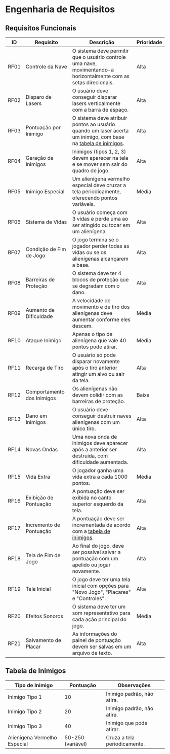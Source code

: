 # Engenharia de Requisitos

## Requisitos Funcionais

| ID | Requisito | Descrição                                                                                                         | Prioridade |
| --- | --- |-------------------------------------------------------------------------------------------------------------------| --- |
| RF01 | Controle da Nave | O sistema deve permitir que o usuário controle uma nave, movimentando-a horizontalmente com as setas direcionais. | Alta |
| RF02 | Disparo de Lasers | O usuário deve conseguir disparar lasers verticalmente com a barra de espaço.                                     | Alta |
| RF03 | Pontuação por Inimigo | O sistema deve atribuir pontos ao usuário quando um laser acerta um inimigo, com base na [tabela de inimigos](#tabela-de-inimigos). | Alta |
| RF04 | Geração de Inimigos | Inimigos (tipos 1, 2, 3) devem aparecer na tela e se mover sem sair do quadro de jogo.                            | Alta |
| RF05 | Inimigo Especial | Um alienígena vermelho especial deve cruzar a tela periodicamente, oferecendo pontos variáveis.                   | Média |
| RF06 | Sistema de Vidas | O usuário começa com 3 vidas e perde uma ao ser atingido ou tocar em um alienígena.                               | Alta |
| RF07 | Condição de Fim de Jogo | O jogo termina se o jogador perder todas as vidas ou se os alienígenas alcançarem a base.                         | Alta |
| RF08 | Barreiras de Proteção | O sistema deve ter 4 blocos de proteção que se degradam com o dano.                                               | Alta |
| RF09 | Aumento de Dificuldade | A velocidade de movimento e de tiro dos alienígenas deve aumentar conforme eles descem.                           | Média |
| RF10 | Ataque Inimigo | Apenas o tipo de alienígena que vale 40 pontos pode atirar.                                                       | Média |
| RF11 | Recarga de Tiro | O usuário só pode disparar novamente após o tiro anterior atingir um alvo ou sair da tela.                        | Alta |
| RF12 | Comportamento dos Inimigos | Os alienígenas não devem colidir com as barreiras de proteção.                                                    | Baixa |
| RF13 | Dano em Inimigos | O usuário deve conseguir destruir naves alienígenas com um único tiro.                                            | Alta |
| RF14 | Novas Ondas | Uma nova onda de inimigos deve aparecer após a anterior ser destruída, com dificuldade aumentada.                 | Alta |
| RF15 | Vida Extra | O jogador ganha uma vida extra a cada 1000 pontos.                                                                | Média |
| RF16 | Exibição de Pontuação | A pontuação deve ser exibida no canto superior esquerdo da tela.                                                  | Alta |
| RF17 | Incremento de Pontuação | A pontuação deve ser incrementada de acordo com a [tabela de inimigos](#tabela-de-inimigos).                      | Alta |
| RF18 | Tela de Fim de Jogo | Ao final do jogo, deve ser possível salvar a pontuação com um apelido ou jogar novamente.                         | Alta |
| RF19 | Tela Inicial | O jogo deve ter uma tela inicial com opções para "Novo Jogo", "Placares" e "Controles".                           | Alta |
| RF20 | Efeitos Sonoros | O sistema deve ter um som representativo para cada ação principal do jogo.                                        | Média |
| RF21 | Salvamento de Placar | As informações do painel de pontuação devem ser salvas em um arquivo de texto.                                    | Alta |

## Tabela de Inimigos

| Tipo de Inimigo | Pontuação | Observações |
| --- | --- | --- |
| Inimigo Tipo 1 | 10 | Inimigo padrão, não atira. |
| Inimigo Tipo 2 | 20 | Inimigo padrão, não atira. |
| Inimigo Tipo 3 | 40 | Inimigo que pode atirar. |
| Alienígena Vermelho Especial | 50-250 (variável) | Cruza a tela periodicamente. |
